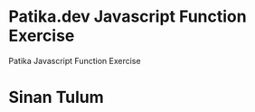 # Patika.dev Javascript Function Exercise
Patika Javascript Function Exercise 
#              Sinan Tulum